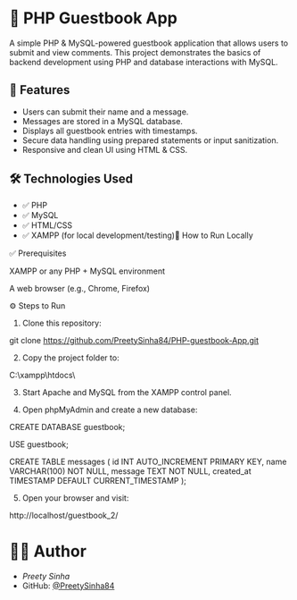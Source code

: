 # 📝 PHP Guestbook App

A simple PHP & MySQL-powered guestbook application that allows users to submit and view comments. This project demonstrates the basics of backend development using PHP and database interactions with MySQL.


## 📌 Features

- Users can submit their name and a message.
- Messages are stored in a MySQL database.
- Displays all guestbook entries with timestamps.
- Secure data handling using prepared statements or input sanitization.
- Responsive and clean UI using HTML & CSS.


## 🛠 Technologies Used

- ✅ PHP
- ✅ MySQL
- ✅ HTML/CSS
- ✅ XAMPP (for local development/testing)🚀 How to Run Locally

✅ Prerequisites

XAMPP or any PHP + MySQL environment

A web browser (e.g., Chrome, Firefox)


⚙ Steps to Run

1. Clone this repository:

git clone https://github.com/PreetySinha84/PHP-guestbook-App.git


2. Copy the project folder to:

C:\xampp\htdocs\


3. Start Apache and MySQL from the XAMPP control panel.


4. Open phpMyAdmin and create a new database:

CREATE DATABASE guestbook;

USE guestbook;

CREATE TABLE messages (
    id INT AUTO_INCREMENT PRIMARY KEY,
    name VARCHAR(100) NOT NULL,
    message TEXT NOT NULL,
    created_at TIMESTAMP DEFAULT CURRENT_TIMESTAMP
);


5. Open your browser and visit:

http://localhost/guestbook_2/

# 👩‍💻 Author

- *Preety Sinha*
- GitHub: [@PreetySinha84](https://github.com/PreetySinha84)